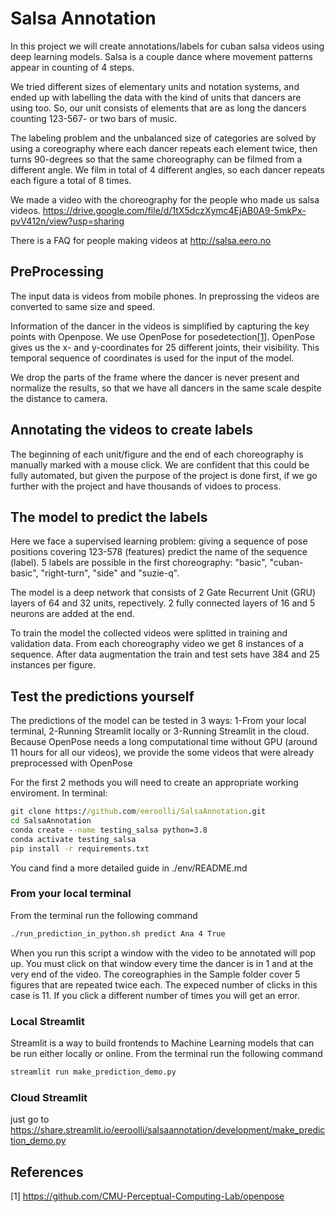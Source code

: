 # Salsa Annotation

In this project we will create annotations/labels for cuban salsa videos using deep learning models. Salsa is a couple dance where movement patterns appear in counting of 4 steps.

We tried different sizes of elementary units and notation systems, and ended up with labelling the data with the kind of units that dancers are using too. So, our unit consists of elements that are as long the dancers counting 123-567- or two bars of music.  

The labeling problem and the unbalanced size of categories are solved by using a coreography where each dancer repeats each element twice, 
then turns 90-degrees so that the same choreography can be filmed from a different angle. We film in total of 4 different angles, so
each dancer repeats each figure a total of 8 times. 

We made a video with the choreography for the people who made us salsa videos.
https://drive.google.com/file/d/1tX5dczXymc4EjAB0A9-5mkPx-pvV412n/view?usp=sharing 

There is a FAQ for people making videos at http://salsa.eero.no 

## PreProcessing

The input data is videos from mobile phones.  In preprossing the videos are converted to same size and speed.  

Information of the dancer in the videos is simplified by capturing the key points with Openpose. 
We use OpenPose for posedetection[[1]](#1). OpenPose gives us the x- and y-coordinates for 25 different 
joints, their visibility. This temporal sequence of coordinates is used for the input of the model. 

We drop the parts of the frame where the dancer is never present and normalize the results, so that we have all dancers in the same scale despite the distance to camera. 

## Annotating the videos to create labels

The beginning of each unit/figure and the end of each choreography is manually marked with a mouse click. We are confident that this could be fully automated, but given the purpose of the project is done first, if we go further with the project and have thousands of vidoes to process.
 

## The model to predict the labels

Here we face a supervised learning problem: giving a sequence of pose positions
covering 123-578 (features) predict the name of the sequence (label). 5 labels are possible in the first choreography:
"basic", "cuban-basic", "right-turn", "side" and "suzie-q".

The model is a deep network that consists of 2 Gate Recurrent Unit (GRU) layers of 64 and 32 units, repectively. 2 fully connected layers of 16 and 5 neurons are added at the end. 

To train the model the collected videos were splitted in training and validation data. 
From each choreography video we get 8 instances of a sequence.
After data augmentation the train and test sets have 384 and 25 instances per figure.

## Test the predictions yourself

The predictions of the model can be tested in 3 ways: 
1-From your local terminal, 2-Running Streamlit locally or 
3-Running Streamlit in the cloud. Because OpenPose needs a long computational time
without GPU (around 11 hours for all our videos), we provide the some videos that were already preprocessed
with OpenPose

For the first 2 methods you will need to create an appropriate working enviroment. In terminal:
```bat
git clone https://github.com/eeroolli/SalsaAnnotation.git
cd SalsaAnnotation
conda create --name testing_salsa python=3.8
conda activate testing_salsa
pip install -r requirements.txt
```

You cand find a more detailed guide in ./env/README.md

### From your local terminal
From the terminal run the following command

```bat
./run_prediction_in_python.sh predict Ana 4 True
```
When you run this script a window with the video to be annotated will pop up.
You must click on that window every time the dancer is in 1 and at the very end 
of the video. The coreographies in the Sample folder cover 5 figures
that are repeated twice each. The expeced number of clicks in this case
is 11. If you click a different number of times you will get
an error.

### Local Streamlit
Streamlit is a way to build frontends to Machine Learning models that can be run either locally or online. From the terminal run the following command

```bat
streamlit run make_prediction_demo.py
```


### Cloud Streamlit
just go to https://share.streamlit.io/eeroolli/salsaannotation/development/make_prediction_demo.py 

## References
<a id="1">[1]</a> 
https://github.com/CMU-Perceptual-Computing-Lab/openpose
